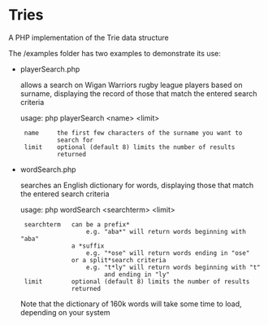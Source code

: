Tries
======

A PHP implementation of the Trie data structure

The /examples folder has two examples to demonstrate its use:

 - playerSearch.php

    allows a search on Wigan Warriors rugby league players based on surname, displaying the record of those that match the entered search criteria
    
    usage:
        php playerSearch \<name> \<limit>
        
        name     the first few characters of the surname you want to
                 search for
        limit    optional (default 8) limits the number of results
                 returned

 - wordSearch.php

    searches an English dictionary for words, displaying those that match the entered search criteria

    usage:
        php wordSearch \<searchterm> \<limit>
   
        searchterm   can be a prefix*
                         e.g. "aba*" will return words beginning with "aba"
                     a *suffix
                         e.g. "*ose" will return words ending in "ose"
                     or a split*search criteria
                         e.g. "t*ly" will return words beginning with "t" 
                              and ending in "ly"
        limit        optional (default 8) limits the number of results
                     returned

    Note that the dictionary of 160k words will take some time to load, depending on your system
